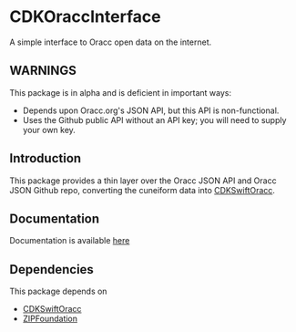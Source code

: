 # CDKOraccInterface
A simple interface to Oracc open data on the internet.

## WARNINGS
This package is in alpha and is deficient in important ways:
- Depends upon Oracc.org's JSON API, but this API is non-functional.
- Uses the Github public API without an API key; you will need to supply your own key.

## Introduction
This package provides a thin layer over the Oracc JSON API and Oracc JSON Github repo, converting the cuneiform data into [CDKSwiftOracc](https://github.com/ckanchan/CDKSwiftOracc).

## Documentation
Documentation is available [here](./Documentation/Reference/README.md)

## Dependencies
This package depends on 
 - [CDKSwiftOracc](https://github.com/ckanchan/CDKSwiftOracc)
 - [ZIPFoundation](https://github.com/weichsel/ZIPFoundation)
